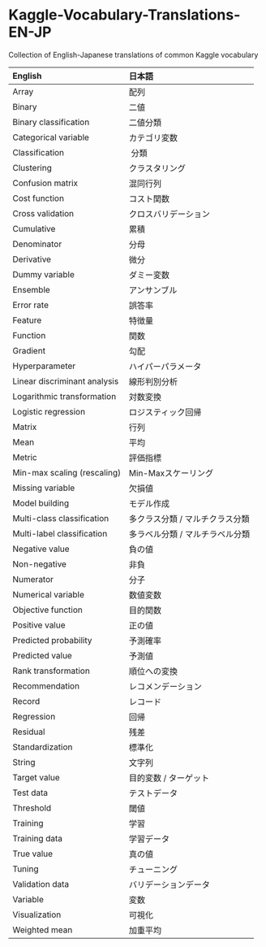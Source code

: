 # Kaggle-Vocabulary-Translations-EN-JP
Collection of English-Japanese translations of common Kaggle vocabulary

| English | 日本語 |
|:--- |:--------------------------- |
| Array | 配列 |
| Binary | 二値 |
| Binary classification | 二値分類 |
| Categorical variable | カテゴリ変数 |
| Classification | 分類 |
| Clustering | クラスタリング |
| Confusion matrix | 混同行列 |
| Cost function | コスト関数 |
| Cross validation | クロスバリデーション |
| Cumulative | 累積 |
| Denominator | 分母 |
| Derivative | 微分 |
| Dummy variable | ダミー変数 |
| Ensemble | アンサンブル |
| Error rate | 誤答率 |
| Feature | 特徴量 |
| Function | 関数 |
| Gradient | 勾配 |
| Hyperparameter | ハイパーパラメータ |
| Linear discriminant analysis | 線形判別分析 |
| Logarithmic transformation | 対数変換 |
| Logistic regression | ロジスティック回帰 |
| Matrix | 行列 |
| Mean | 平均 |
| Metric | 評価指標 |
| Min-max scaling (rescaling) | Min-Maxスケーリング |
| Missing variable | 欠損値 |
| Model building | モデル作成 |
| Multi-class classification | 多クラス分類 / マルチクラス分類 |
| Multi-label classification | 多ラベル分類 / マルチラベル分類 |
| Negative value | 負の値 |
| Non-negative | 非負 |
| Numerator | 分子 |
| Numerical variable | 数値変数 |
| Objective function | 目的関数 |
| Positive value | 正の値 |
| Predicted probability | 予測確率 |
| Predicted value | 予測値 |
| Rank transformation | 順位への変換 |
| Recommendation | レコメンデーション |
| Record | レコード |
| Regression | 回帰 |
| Residual | 残差 |
| Standardization | 標準化 |
| String | 文字列 |
| Target value | 目的変数 / ターゲット |
| Test data | テストデータ |
| Threshold | 閾値 |
| Training | 学習 |
| Training data | 学習データ |
| True value | 真の値 |
| Tuning | チューニング |
| Validation data | バリデーションデータ |
| Variable | 変数 |
| Visualization | 可視化 |
| Weighted mean | 加重平均 |